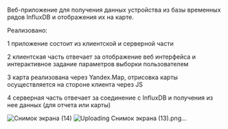 Веб-приложение для получения данных устройства из базы временных рядов InfluxDB и отображения их на карте.

Реализовано:

1 приложение состоит из клиентской и серверной части

2 клиентская часть отвечает за отображение веб интерфейса и интерактивное задание параметров выборки пользователем

3 карта реализована через Yandex.Map, отрисовка карты осуществляется на стороне клиента черeз JS

4 серверная часть отвечает за соединение с InfluxDB и получения из нее данных (для отчета или карты)

![Снимок экрана (14)](https://github.com/user-attachments/assets/4d371bc7-68e1-4a6a-b620-a39ce232108c)
![Uploading Снимок экрана (13).png…]()

